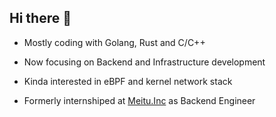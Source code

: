 ## Hi there 👋

- Mostly coding with Golang, Rust and C/C++

- Now focusing on Backend and Infrastructure development

- Kinda interested in eBPF and kernel network stack

- Formerly internshiped at [Meitu.Inc](https://www.meitu.com) as Backend Engineer


<!--
**zenyanle/zenyanle** is a ✨ _special_ ✨ repository because its `README.md` (this file) appears on your GitHub profile.

Here are some ideas to get you started:

- 🔭 I’m currently working on ...
- 🌱 I’m currently learning ...
- 👯 I’m looking to collaborate on ...
- 🤔 I’m looking for help with ...
- 💬 Ask me about ...
- 📫 How to reach me: ...
- 😄 Pronouns: ...
- ⚡ Fun fact: ...
-->
